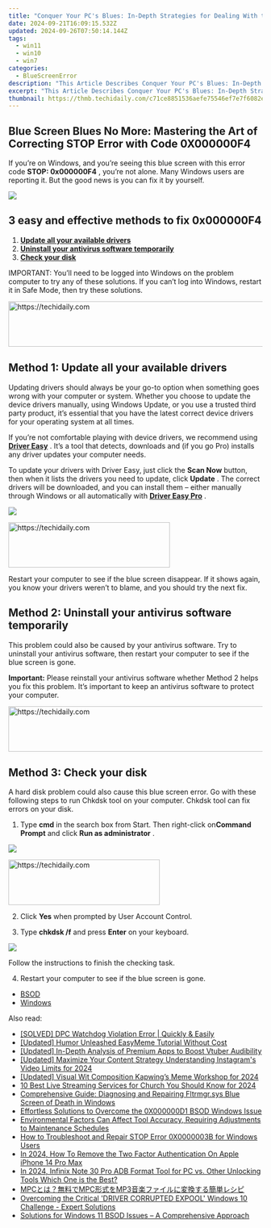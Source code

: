```yaml
---
title: "Conquer Your PC's Blues: In-Depth Strategies for Dealing With the STOP Error 0X0000001A on Windows Machines"
date: 2024-09-21T16:09:15.532Z
updated: 2024-09-26T07:50:14.144Z
tags:
  - win11
  - win10
  - win7
categories:
  - BlueScreenError
description: "This Article Describes Conquer Your PC's Blues: In-Depth Strategies for Dealing With the STOP Error 0X0000001A on Windows Machines"
excerpt: "This Article Describes Conquer Your PC's Blues: In-Depth Strategies for Dealing With the STOP Error 0X0000001A on Windows Machines"
thumbnail: https://thmb.techidaily.com/c71ce8851536aefe75546ef7e7f6082e2261917107a95dfb8fa865056cdf9989.jpg
---
```


## Blue Screen Blues No More: Mastering the Art of Correcting STOP Error with Code 0X000000F4

If you’re on Windows, and you’re seeing this blue screen with this error code **STOP: 0x000000F4** , you’re not alone. Many Windows users are reporting it. But the good news is you can fix it by yourself.

![](https://images.drivereasy.com/wp-content/uploads/2017/10/img_59db357b3699e.jpg)

## 3 easy and effective methods to fix 0x000000F4

1. **[Update all your available drivers](https://tools.techidaily.com/drivereasy/download/)**
2. **[Uninstall your antivirus software temporarily](https://tools.techidaily.com/drivereasy/download/)**
3. **[Check your disk](https://tools.techidaily.com/drivereasy/download/)**

 IMPORTANT: You’ll need to be logged into Windows on the problem computer to try any of these solutions. If you can’t log into Windows, restart it in Safe Mode, then try these solutions.

<!-- affiliate ads begin -->
<a href="https://appsumo.8odi.net/c/5597632/2123740/7443" target="_top" id="2123740">
  <img src="//a.impactradius-go.com/display-ad/7443-2123740" border="0" alt="https://techidaily.com" width="728" height="90"/>
</a>
<img height="0" width="0" src="https://appsumo.8odi.net/i/5597632/2123740/7443" style="position:absolute;visibility:hidden;" border="0" />
<!-- affiliate ads end -->

## Method 1: Update all your available drivers

 Updating drivers should always be your go-to option when something goes wrong with your computer or system. Whether you choose to update the device drivers manually, using Windows Update, or you use a trusted third party product, it’s essential that you have the latest correct device drivers for your operating system at all times.

 If you’re not comfortable playing with device drivers, we recommend using [**Driver Easy**](https://tools.techidaily.com/drivereasy/download/) . It’s a tool that detects, downloads and (if you go Pro) installs any driver updates your computer needs.

 To update your drivers with Driver Easy, just click the **Scan Now**   button, then when it lists the drivers you need to update, click **Update** . The correct drivers will be downloaded, and you can install them – either manually through Windows or all automatically with [**Driver Easy Pro**](https://tools.techidaily.com/drivereasy/download/) .

![](https://images.drivereasy.com/wp-content/uploads/2017/08/img_599a5be1336da.jpg)

<!-- affiliate ads begin -->
<a href="https://bluettius.sjv.io/c/5597632/2139121/17108" target="_top" id="2139121">
  <img src="//a.impactradius-go.com/display-ad/17108-2139121" border="0" alt="https://techidaily.com" width="320" height="90"/>
</a>
<img height="0" width="0" src="https://bluettius.sjv.io/i/5597632/2139121/17108" style="position:absolute;visibility:hidden;" border="0" />
<!-- affiliate ads end -->

 Restart your computer to see if the blue screen disappear. If it shows again, you know your drivers weren’t to blame, and you should try the next fix.

##  Method 2: Uninstall your antivirus software temporarily

 This problem could also be caused by your antivirus software. Try to uninstall your antivirus software, then restart your computer to see if the blue screen is gone.

**Important:**  Please reinstall your antivirus software whether Method 2 helps you fix this problem. It’s important to keep an antivirus software to protect your computer.

<!-- affiliate ads begin -->
<a href="https://aligracehair.sjv.io/c/5597632/1948937/19272" target="_top" id="1948937">
  <img src="//a.impactradius-go.com/display-ad/19272-1948937" border="0" alt="https://techidaily.com" width="728" height="90"/>
</a>
<img height="0" width="0" src="https://aligracehair.sjv.io/i/5597632/1948937/19272" style="position:absolute;visibility:hidden;" border="0" />
<!-- affiliate ads end -->

## Method 3: Check your disk

 A hard disk problem could also cause this blue screen error. Go with these following steps to run Chkdsk tool on your computer. Chkdsk tool can fix errors on your disk.

 1) Type **cmd**  in the search box from Start. Then right-click on**Command Prompt**  and click **Run as administrator** .

![](https://images.drivereasy.com/wp-content/uploads/2017/10/img_59db475dd7b40.png)

<!-- affiliate ads begin -->
<a href="https://aligracehair.sjv.io/c/5597632/2036496/19272" target="_top" id="2036496">
  <img src="//a.impactradius-go.com/display-ad/19272-2036496" border="0" alt="https://techidaily.com" width="300" height="90"/>
</a>
<img height="0" width="0" src="https://aligracehair.sjv.io/i/5597632/2036496/19272" style="position:absolute;visibility:hidden;" border="0" />
<!-- affiliate ads end -->

 2) Click **Yes**  when prompted by User Account Control.

 3) Type **chkdsk /f**  and press **Enter**  on your keyboard.

![](https://images.drivereasy.com/wp-content/uploads/2017/10/img_59db47077b1d2.png)

Follow the instructions to finish the checking task.

4) Restart your computer to see if the blue screen is gone.

* [BSOD](https://tools.techidaily.com/drivereasy/download/)
* [Windows](https://tools.techidaily.com/drivereasy/download/)

<ins class="adsbygoogle"
     style="display:block"
     data-ad-format="autorelaxed"
     data-ad-client="ca-pub-7571918770474297"
     data-ad-slot="1223367746"></ins>

<ins class="adsbygoogle"
     style="display:block"
     data-ad-client="ca-pub-7571918770474297"
     data-ad-slot="8358498916"
     data-ad-format="auto"
     data-full-width-responsive="true"></ins>

<span class="atpl-alsoreadstyle">Also read:</span>
<div><ul>
<li><a href="https://blue-screen-error.techidaily.com/1723199748754-solved-dpc-watchdog-violation-error-quickly-and-easily/"><u>[SOLVED] DPC Watchdog Violation Error | Quickly & Easily</u></a></li>
<li><a href="https://some-knowledge.techidaily.com/updated-humor-unleashed-easymeme-tutorial-without-cost/"><u>[Updated] Humor Unleashed EasyMeme Tutorial Without Cost</u></a></li>
<li><a href="https://some-techniques.techidaily.com/updated-in-depth-analysis-of-premium-apps-to-boost-vtuber-audibility/"><u>[Updated] In-Depth Analysis of Premium Apps to Boost Vtuber Audibility</u></a></li>
<li><a href="https://instagram-videos.techidaily.com/updated-maximize-your-content-strategy-understanding-instagrams-video-limits-for-2024/"><u>[Updated] Maximize Your Content Strategy Understanding Instagram's Video Limits for 2024</u></a></li>
<li><a href="https://fox-direct.techidaily.com/updated-visual-wit-composition-kapwings-meme-workshop-for-2024/"><u>[Updated] Visual Wit Composition Kapwing’s Meme Workshop for 2024</u></a></li>
<li><a href="https://extra-resources.techidaily.com/10-best-live-streaming-services-for-church-you-should-know-for-2024/"><u>10 Best Live Streaming Services for Church You Should Know for 2024</u></a></li>
<li><a href="https://blue-screen-error.techidaily.com/comprehensive-guide-diagnosing-and-repairing-fltrmgrsys-blue-screen-of-death-in-windows/"><u>Comprehensive Guide: Diagnosing and Repairing Fltrmgr.sys Blue Screen of Death in Windows</u></a></li>
<li><a href="https://blue-screen-error.techidaily.com/effortless-solutions-to-overcome-the-0x000000d1-bsod-windows-issue/"><u>Effortless Solutions to Overcome the 0X000000D1 BSOD Windows Issue</u></a></li>
<li><a href="https://blue-screen-error.techidaily.com/1723199739845-environmental-factors-can-affect-tool-accuracy-requiring-adjustments-to-maintenance-schedules/"><u>Environmental Factors Can Affect Tool Accuracy, Requiring Adjustments to Maintenance Schedules</u></a></li>
<li><a href="https://blue-screen-error.techidaily.com/how-to-troubleshoot-and-repair-stop-error-0x0000003b-for-windows-users/"><u>How to Troubleshoot and Repair STOP Error 0X0000003B for Windows Users</u></a></li>
<li><a href="https://apple-account.techidaily.com/in-2024-how-to-remove-the-two-factor-authentication-on-apple-iphone-14-pro-max-by-drfone-ios/"><u>In 2024, How To Remove the Two Factor Authentication On Apple iPhone 14 Pro Max</u></a></li>
<li><a href="https://bypass-frp.techidaily.com/in-2024-infinix-note-30-pro-adb-format-tool-for-pc-vs-other-unlocking-tools-which-one-is-the-best-by-drfone-android/"><u>In 2024, Infinix Note 30 Pro ADB Format Tool for PC vs. Other Unlocking Tools Which One is the Best?</u></a></li>
<li><a href="https://tech-hub.techidaily.com/mpcmpcmp3/"><u>MPCとは？無料でMPC形式をMP3音楽ファイルに変換する簡単レシピ</u></a></li>
<li><a href="https://blue-screen-error.techidaily.com/overcoming-the-critical-driver-corrupted-expool-windows-10-challenge-expert-solutions/"><u>Overcoming the Critical 'DRIVER CORRUPTED EXPOOL' Windows 10 Challenge - Expert Solutions</u></a></li>
<li><a href="https://blue-screen-error.techidaily.com/solutions-for-windows-11-bsod-issues-a-comprehensive-approach/"><u>Solutions for Windows 11 BSOD Issues – A Comprehensive Approach</u></a></li>
</ul></div>


